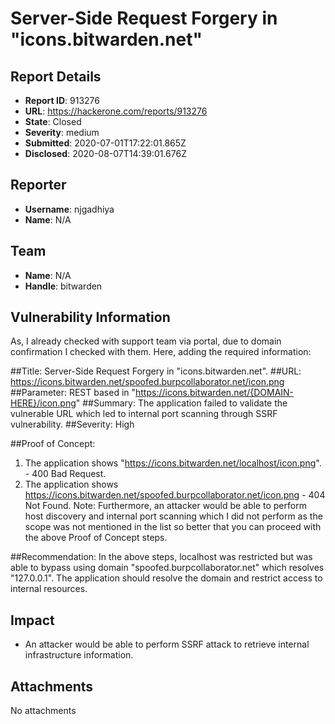 # Server-Side Request Forgery in "icons.bitwarden.net"

## Report Details
- **Report ID**: 913276
- **URL**: https://hackerone.com/reports/913276
- **State**: Closed
- **Severity**: medium
- **Submitted**: 2020-07-01T17:22:01.865Z
- **Disclosed**: 2020-08-07T14:39:01.676Z

## Reporter
- **Username**: njgadhiya
- **Name**: N/A

## Team
- **Name**: N/A
- **Handle**: bitwarden

## Vulnerability Information
As, I already checked with support team via portal, due to domain confirmation I checked with them. Here, adding the required information: 

##Title: Server-Side Request Forgery in "icons.bitwarden.net".
##URL: https://icons.bitwarden.net/spoofed.burpcollaborator.net/icon.png
##Parameter: REST based in "https://icons.bitwarden.net/{DOMAIN-HERE}/icon.png"
##Summary: The application failed to validate the vulnerable URL which led to internal port scanning through SSRF vulnerability. 
##Severity: High

##Proof of Concept: 
1. The application shows "https://icons.bitwarden.net/localhost/icon.png". - 400 Bad Request.
2. The application shows https://icons.bitwarden.net/spoofed.burpcollaborator.net/icon.png - 404 Not Found.
Note: Furthermore, an attacker would be able to perform host discovery and internal port scanning which I did not perform as the scope was not mentioned in the list so better that you can proceed with the above Proof of Concept steps. 

##Recommendation:
In the above steps, localhost was restricted but was able to bypass using domain "spoofed.burpcollaborator.net" which resolves "127.0.0.1". The application should resolve the domain and restrict access to internal resources.

## Impact

* An attacker would be able to perform SSRF attack to retrieve internal infrastructure information.

## Attachments
No attachments
